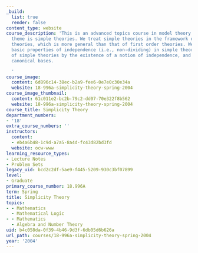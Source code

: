 ```yaml
---
_build:
  list: true
  render: false
content_type: website
course_description: 'This is an advanced topics course in model theory whose main
  theme is simple theories. We treat simple theories in the framework of compact abstract
  theories, which is more general than that of first order theories. We cover the
  basic properties of independence (i.e., non-dividing) in simple theories, the characterization
  of simple theories by the existence of a notion of independence, and hyperimaginary
  canonical bases.

  '
course_image:
  content: 6d896c14-38ec-b2a9-fee6-0e7e0c30e34a
  website: 18-996a-simplicity-theory-spring-2004
course_image_thumbnail:
  content: 61c011e2-bc2b-79c2-dd07-70e322f8b562
  website: 18-996a-simplicity-theory-spring-2004
course_title: Simplicity Theory
department_numbers:
- '18'
extra_course_numbers: ''
instructors:
  content:
  - eb4a6b48-1c9d-a7a5-8a4d-fc43d82bd3fd
  website: ocw-www
learning_resource_types:
- Lecture Notes
- Problem Sets
legacy_uid: bcd2c2df-5ae9-f445-5209-930c3bf07899
level:
- Graduate
primary_course_number: 18.996A
term: Spring
title: Simplicity Theory
topics:
- - Mathematics
  - Mathematical Logic
- - Mathematics
  - Algebra and Number Theory
uid: b4c058da-0f39-4b46-9d3f-6db05d6b626a
url_path: courses/18-996a-simplicity-theory-spring-2004
year: '2004'
---
```

